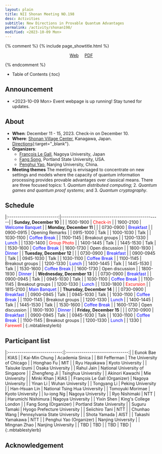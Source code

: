 ```yaml
---
layout: plain
title: NII Shonan Meeting NO.198 
desc: Activities
subtitle: New Directions in Provable Quantum Advantages
permalink: /activity/shonan198/
modified: <2023-10-09 Mon>
---
```


{% comment %}
{% include page_showtitle.html %}
<p style="text-align: center;"><a href="{{base}}/activity/shonan198/">Web</a>  &nbsp; &nbsp; <a href="{{base}}/activity/w17qpdx/qpdxposter.pdf">PDF</a></p> 
{% endcomment %}

* Table of Contents
{:toc}

## Announcement
*  <2023-10-09 Mon> Event webpage is up running! Stay tuned for updates. 

## About
*   **When**: December 11 - 15, 2023. Check-in on December 10. 
*   **Where**: [Shonan Village Center](https://www.shonan-village.co.jp/eng/), Kanagawa, Japan. [Directions](https://www.shonan-village.co.jp/eng/access/){:target="_blank"}. 
*   **Organizers**: 
    * [François Le Gall](http://www.francoislegall.com/), Nagoya University, Japan
    * [Fang Song](http://www.fangsong.info), Portland State
      University, USA.
    * [Penghui Yao](http://penghuiyao.info/), Nanjing University, China. 
*  **Meeting themes** The meeting is envisaged to concentrate on new
   settings and models where the capacity of quantum information
   processing provides provable advantages over classical means. There
   are three focused topics: 1. _Quantum distributed
   computing_; 2. _Quantum games and quantum proof systems_;
   and 3. _Quantum cryptography_.



## Schedule

|:--------------------------:|---------------------------------------------------|
| **Sunday, December 10**    |                                                   |
| 1500-1900                  | <span style="color: red;">Check-in</span>         |
| 1900-2100                  | <span style="color: blue;">Welcome Banquet</span> |
| **Monday, December 11**    |                                                   |
| 0730-0900                  | <span style="color: blue;">Breakfast</span>       |
| 0900-0915                  | Opening Remarks                                   |
| 0915-1000                  | Talk                                              |
| 1000-1030                  | Talk                                              |
| 1030-1100                  | <span style="color: blue;">Coffee Break</span>    |
| 1100-1145                  | Breakout groups                                   |
| 1200-1330                  | <span style="color: blue;">Lunch</span>           |
| 1330-1400                  | <span style="color: red;">Group Photo</span>      |
| 1400-1445                  | Talk                                              |
| 1445-1530                  | Talk                                              |
| 1530-1600                  | <span style="color: blue;">Coffee Break</span>    |
| 1600-1730                  | Open discussion                                   |
| 1800-1930                  | <span style="color: blue;">Dinner</span>          |
| **Tuesday, December 12**   |                                                   |
| 0730-0900                  | <span style="color: blue;">Breakfast</span>       |
| 0900-0945                  | Talk                                              |
| 0945-1030                  | Talk                                              |
| 1030-1100                  | <span style="color: blue;">Coffee Break</span>    |
| 1100-1145                  | Breakout groups                                   |
| 1200-1330                  | <span style="color: blue;">Lunch</span>           |
| 1400-1445                  | Talk                                              |
| 1445-1530                  | Talk                                              |
| 1530-1600                  | <span style="color: blue;">Coffee Break</span>    |
| 1600-1730                  | Open discussion                                   |
| 1800-1930                  | <span style="color: blue;">Dinner</span>          |
| **Wednesday, December 13** |                                                   |
| 0730-0900                  | <span style="color: blue;">Breakfast</span>       |
| 0900-0945                  | Talk                                              |
| 0945-1030                  | Talk                                              |
| 1030-1100                  | <span style="color: blue;">Coffee Break</span>    |
| 1100-1145                  | Breakout groups                                   |
| 1200-1330                  | <span style="color: blue;">Lunch</span>           |
| 1330-1800                  | <span style="color: red;">Excursion</span>        |
| 1815-2100                  | <span style="color: blue;">Main Banquet</span>    |
| **Thursday, December 14**  |                                                   |
| 0730-0900                  | <span style="color: blue;">Breakfast</span>       |
| 0900-0945                  | Talk                                              |
| 0945-1030                  | Talk                                              |
| 1030-1100                  | <span style="color: blue;">Coffee Break</span>    |
| 1100-1145                  | Breakout groups                                   |
| 1200-1330                  | <span style="color: blue;">Lunch</span>           |
| 1400-1445                  | Talk                                              |
| 1445-1530                  | Talk                                              |
| 1530-1600                  | <span style="color: blue;">Coffee Break</span>    |
| 1600-1730                  | Open discussion                                   |
| 1800-1930                  | <span style="color: blue;">Dinner</span>          |
| **Friday, December 15**    |                                                   |
| 0730-0900                  | <span style="color: blue;">Breakfast</span>       |
| 0900-0945                  | Talk                                              |
| 0945-1030                  | Talk                                              |
| 1030-1100                  | <span style="color: blue;">Coffee Break</span>    |
| 1100-1145                  | Breakout groups                                   |
| 1200-1330                  | <span style="color: blue;">Lunch</span>           |
| 1330                       | <span style="color: red;">Farewell</span>         |
{:.mbtablestylerb}

## Participant list

|:----------------------------:|:--------------------------------:|
| Eunok Bae                    | KIAS                             |
| Kai-Min Chung                | Academia Sinica                  |
| Bill Fefferman               | The University of Chicago        |
| Honghao Fu                   | MIT                              |
| Ryu Hayakawa                 | Kyoto University                 |
| Taisuke Izumi                | Osaka University                 |
| Rahul Jain                   | National University of Singapore |
| Zhengfeng Ji                 | Tsinghua University              |
| Akinori Kawachi              | Mie University                   |
| Minki Khan                   | KIAS                             |
| François Le Gall (Organizer) | Nagoya University                |
| Yinan Li                     | Wuhan University                 |
| Tongyang Li                  | Peking University                |
| Han-Hsuan Lin                | National Tsing Hua University    |
| Tomoyuki Morimae             | Kyoto University                 |
| Iu-iong Ng                   | Nagoya University                |
| Ryo  Nishimaki               | NTT                              |
| Harumichi Nishimura          | Nagoya University                |
| Yixin Shen                   | King's College London            |
| Fang Song (Organizer)        | Portland State University        |
| Suguru Tamaki                | Hyogo Prefecture University      |
| Seiichiro Tani               | NTT                              |
| Chunhao Wang                 | Pennsylvania State University    |
| Shota Yamada                 | AIST                             |
| Takashi Yamakawa             | NTT                              |
| Penghui Yao (Organizer)      | Nanjing University               |
| Mingnan Zhao                 | Nanjing University               |
| TBD                          | TBD                              |
| TBD                          | TBD                              |
{:.mbtablestylerb}

## Acknowledgement

